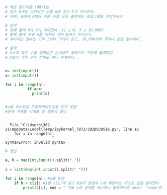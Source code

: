 ```python
# 백준 알고리즘 10871번
# 정수 N개로 이루어진 수열 A와 정수 X가 주어진다. 
# 이때, A에서 X보다 작은 수를 모두 출력하는 프로그램을 작성하시오

# 입력
# 첫째 줄에 N과 X가 주어진다. (1 ≤ N, X ≤ 10,000)
# 둘째 줄에 수열 A를 이루는 정수 N개가 주어진다.
# 주어지는 정수는 모두 1보다 크거나 같고, 10,000보다 작거나 같은 정수이다.

# 출력
# X보다 작은 수를 입력받은 순서대로 공백으로 구분해 출력한다.
# X보다 작은 수는 적어도 하나 존재한다.


n= int(input())
x= int(input())

for i in range(n):
          if a<x:
            print(a)


#a를 리스트로 지정해야되는것을 인지 못함
#문제 자체를 이해를 잘 못한거 같다



```


      File "C:\Users\302-21\AppData\Local\Temp/ipykernel_7872/3928938516.py", line 18
        for i in range(n):
                         ^
    SyntaxError: invalid syntax
    



```python
# 정답

a, b = map(int,input().split(" "))
 
c = list(map(int,input().split(" ")))
 
for i in range(a): #a를 받음
    if b > c[i]: #i를 c[i]에 넣고 b보다 클경우 c에 해당하는 리스트 값을 출력한다
        print(c[i], end = " ")# c의 공백을 하나하나 출력하므로 end=" "(end:마지막에 무엇을 쓰고 끝낼지를 정해줄수 있다 )
```
